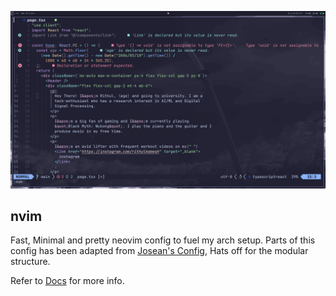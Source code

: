 ![image](./nvim_conf.png)

## nvim

Fast, Minimal and pretty neovim config to fuel my arch setup. Parts of this config has been adapted from [Josean's Config](https://www.josean.com/posts/how-to-setup-neovim-2024), Hats off for the modular structure.

Refer to [Docs](https://github.com/rithulkamesh/nvim/blob/main/doc/readme.md) for more info.
